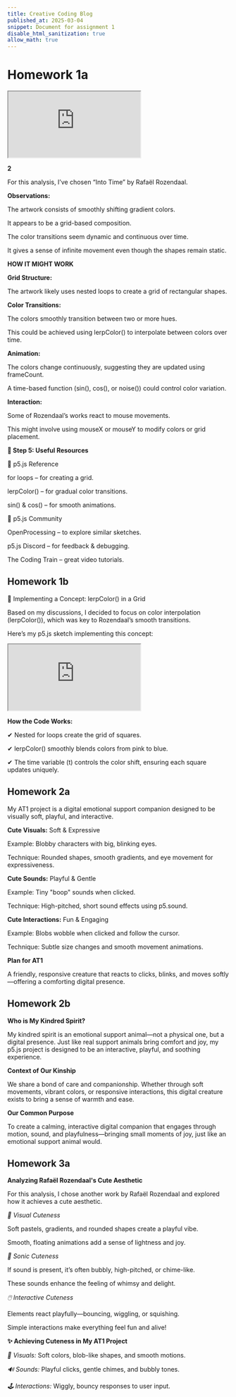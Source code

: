 ```yaml
---
title: Creative Coding Blog
published_at: 2025-03-04
snippet: Document for assignment 1
disable_html_sanitization: true
allow_math: true
---
```


# Homework 1a

<iframe id="Rozendaal Alternation" src="https://editor.p5js.org/panh/sketches/v3u2F78lq"></iframe>

<script type="module">

    const iframe  = document.getElementById (`Rozendaal Alternation`)
    iframe.width  = iframe.parentNode.scrollWidth
    iframe.height = iframe.width * 9 / 16 + 42

</script>

**2**

For this analysis, I’ve chosen “Into Time” by Rafaël Rozendaal.

**Observations:**

The artwork consists of smoothly shifting gradient colors.

It appears to be a grid-based composition.

The color transitions seem dynamic and continuous over time.

It gives a sense of infinite movement even though the shapes remain static.

**HOW IT MIGHT WORK**

**Grid Structure:**

The artwork likely uses nested loops to create a grid of rectangular shapes.

**Color Transitions:**

The colors smoothly transition between two or more hues.

This could be achieved using lerpColor() to interpolate between colors over time.

**Animation:**

The colors change continuously, suggesting they are updated using frameCount.

A time-based function (sin(), cos(), or noise()) could control color variation.

**Interaction:**

Some of Rozendaal’s works react to mouse movements.

This might involve using mouseX or mouseY to modify colors or grid placement.

**📌 Step 5: Useful Resources**

🔹 p5.js Reference


for loops – for creating a grid.

lerpColor() – for gradual color transitions.

sin() & cos() – for smooth animations.

🔹 p5.js Community


OpenProcessing – to explore similar sketches.

p5.js Discord – for feedback & debugging.

The Coding Train – great video tutorials.


## Homework 1b

🎯 Implementing a Concept: lerpColor() in a Grid


Based on my discussions, I decided to focus on color interpolation (lerpColor()), which was key to Rozendaal’s smooth transitions.

Here’s my p5.js sketch implementing this concept:

<iframe id="lerpColor" src="https://editor.p5js.org/panh/sketches/f4a6UMjxX"></iframe>

<script type="module">

    const iframe  = document.getElementById (`lerpColor`)
    iframe.width  = iframe.parentNode.scrollWidth
    iframe.height = iframe.width * 9 / 16 + 42
    </script>

   **How the Code Works:**

✔ Nested for loops create the grid of squares.

✔ lerpColor() smoothly blends colors from pink to blue.

✔ The time variable (t) controls the color shift, ensuring each square updates uniquely.

## Homework 2a

My AT1 project is a digital emotional support companion designed to be visually soft, playful, and interactive.

**Cute Visuals:** Soft & Expressive

Example: Blobby characters with big, blinking eyes.

Technique: Rounded shapes, smooth gradients, and eye movement for expressiveness.

**Cute Sounds:** Playful & Gentle

Example: Tiny "boop" sounds when clicked.

Technique: High-pitched, short sound effects using p5.sound.

**Cute Interactions:** Fun & Engaging

Example: Blobs wobble when clicked and follow the cursor.

Technique: Subtle size changes and smooth movement animations.

**Plan for AT1**

A friendly, responsive creature that reacts to clicks, blinks, and moves softly—offering a comforting digital presence.

## Homework 2b

**Who is My Kindred Spirit?**

My kindred spirit is an emotional support animal—not a physical one, but a digital presence. Just like real support animals bring comfort and joy, my p5.js project is designed to be an interactive, playful, and soothing experience.

**Context of Our Kinship**

We share a bond of care and companionship. Whether through soft movements, vibrant colors, or responsive interactions, this digital creature exists to bring a sense of warmth and ease.

**Our Common Purpose**

To create a calming, interactive digital companion that engages through motion, sound, and playfulness—bringing small moments of joy, just like an emotional support animal would.


## Homework 3a

**Analyzing Rafaël Rozendaal's Cute Aesthetic**

For this analysis, I chose another work by Rafaël Rozendaal and explored how it achieves a cute aesthetic.

*🌈 Visual Cuteness*

Soft pastels, gradients, and rounded shapes create a playful vibe.

Smooth, floating animations add a sense of lightness and joy.

*🎵 Sonic Cuteness*

If sound is present, it’s often bubbly, high-pitched, or chime-like.

These sounds enhance the feeling of whimsy and delight.

*🖱️ Interactive Cuteness*

Elements react playfully—bouncing, wiggling, or squishing.

Simple interactions make everything feel fun and alive!

**✨ Achieving Cuteness in My AT1 Project**

*🎨 Visuals:* Soft colors, blob-like shapes, and smooth motions.

*🔊 Sounds:* Playful clicks, gentle chimes, and bubbly tones.

*🕹️ Interactions:* Wiggly, bouncy responses to user input.

